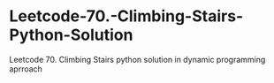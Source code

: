 # Leetcode-70.-Climbing-Stairs-Python-Solution
Leetcode 70. Climbing Stairs python solution in dynamic programming aprroach  
